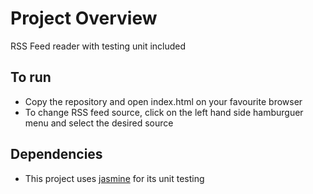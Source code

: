 # Project Overview

RSS Feed reader with testing unit included


## To run

* Copy the repository and open index.html on your favourite browser
* To change RSS feed source, click on the left hand side hamburguer menu and select the desired source

## Dependencies

* This project uses [jasmine](https://jasmine.github.io/2.0/introduction.html) for its unit testing 
